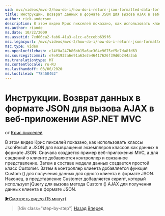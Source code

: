 ```yaml
---
uid: mvc/videos/mvc-2/how-do-i/how-do-i-return-json-formatted-data-for-an-ajax-call-in-an-aspnet-mvc-web-application
title: Инструкции. Возврат данных в формате JSON для вызова AJAX в веб-приложении ASP.NET MVC | Документы Майкрософт
author: rick-anderson
description: В этом видео Крис пикселей показано, как использовать классы JsonResult и JSON для возвращения экземпляров классов как данных в формате JSON. Прежде всего, пример веб-прим MVC...
ms.author: riande
ms.date: 10/22/2009
ms.assetid: 7ed06ca2-fab6-41a3-a1cc-a3ccebb639f6
msc.legacyurl: /mvc/videos/mvc-2/how-do-i/how-do-i-return-json-formatted-data-for-an-ajax-call-in-an-aspnet-mvc-web-application
msc.type: video
ms.openlocfilehash: e14f0a247b86bb15a6ac304e9675ef5c7da8fd63
ms.sourcegitcommit: e7e91932a6e91a63e2e46417626f39d6b244a3ab
ms.translationtype: MT
ms.contentlocale: ru-RU
ms.lasthandoff: 03/06/2020
ms.locfileid: "78450462"
---
```

# <a name="how-do-i-return-json-formatted-data-for-an-ajax-call-in-an-aspnet-mvc-web-application"></a>Инструкции. Возврат данных в формате JSON для вызова AJAX в веб-приложении ASP.NET MVC

от [Крис пикселей](https://twitter.com/chrispels)

В этом видео Крис пикселей показано, как использовать классы JsonResult и JSON для возвращения экземпляров классов как данных в формате JSON. Сначала создается пример веб-приложения MVC, а для сведений о клиенте добавляется контроллер и связанное представление. Затем в составе модели данных создается простой класс Customer. Затем в контроллер клиента добавляется функция Custom () для получения данных для одного клиента в формате JSON. Наконец, в представление Customer добавляется скрипт, который использует jQuery для вызова метода Custom () AJAX для получения данных клиента в формате JSON.

[&#9654;Смотреть видео (15 минут)](https://channel9.msdn.com/Blogs/ASP-NET-Site-Videos/how-do-i-return-json-formatted-data-for-an-ajax-call-in-an-aspnet-mvc-web-application)

> [!div class="step-by-step"]
> [Назад](aspnet-mvc-how-10-minute-technical-video-for-developers.md)
> [Вперед](how-do-i-work-with-data-in-aspnet-mvc-partial-views.md)
